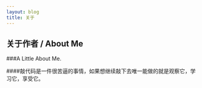 ```yaml
---
layout: blog
title: 关于
---
```


## 关于作者 / About Me

###A Little About Me.

####敲代码是一件很苦逼的事情，如果想继续敲下去唯一能做的就是观察它，学习它，享受它。